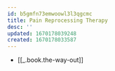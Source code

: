 ```yaml
---
id: b5gmfn73emwoowl3l3qgcmc
title: Pain Reprocessing Therapy
desc: ''
updated: 1670178039248
created: 1670178033587
---
```


- [[_.book.the-way-out]]